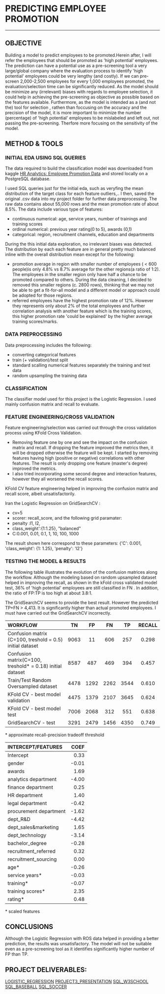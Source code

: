 # PREDICTING EMPLOYEE PROMOTION

___
## OBJECTIVE
Building a model to predict employees to be promoted.Herein after, I will refer the employees that should be promoted as 'high potential' employees.
The prediction can have a potential use as a pre-screening tool  a very large/global company where the evaluation process to identify 'high potential' employees could be very lengthy (and costly). If we can pre-screen 2,000-2,500 employees for every 1,000 employees promoted, the evaluation/selection time can be significantly reduced.
As the model should be minimize any (irrelevant) biases with regards to employee selection, it could  help in achieving the pre-screening as objective as possible based on the features available.
Furthermore, as the model is intended as a (and not the) tool for selection , rathen than foccusing on the accuracy and the precision of the model, it is more important to minimize the number (percentage) of 'high potential' employees to be mislabeled and left out, not passing the pre-screening. Therfore more focusing on the sensitivity of the model.


## METHOD & TOOLS

### INITIAL EDA USING SQL QUERIES
The data required to build the classification model was downloaded from kaggle
[HR Analytics: Employee Promotion Data](https://www.kaggle.com/arashnic/hr-ana) and stored locally on a PostgreSQL database.

I used SQL queries just for the initial eda, such as veryfing the mean distribution of the target class for each feature outliers,.. I then, saved the original .csv data into my project folder for further data preprocessing.
The raw data contains about 55,000 rows and the mean promotion rate of about 8.5%.
The data include various type of features:
* continuous numerical: age, service years, number of trainings and training scores
* ordinal numerical: previous year rating(0 to 5), awards (0,1)
* categorical: region, recruitment channels, education and departments

During the this initial data exploration, no irrelevant biases was detected. 
The distribution by each each feature are in general pretty much balanced  inline with the overall distribution mean except for the following:
*  promotion average in region with smaller number of employees ( < 600 people)is only 4.8% vs 8.7% average for the other regions(a ratio of  1:2). The employees in the smaller region only have half a chance to be promoted compared to others. During the data cleaning, I decided to removed this smaller regions (c. 2800 rows), thinking that we may not be able to get a fit-for-all model and a different model or approach could be adopted for those regions. 
* referred employees have the highest promotion rate of 12%. However they represents only about 2% of the total employees and further correlation analysis with another feature which is the training scores, this higher promotion rate 'could be explained' by the higher average training scores/marks. 

### DATA PREPROCESSING
Data preprocessing includes the following:
* converting categorical features
* train (+ validation)/test split 
* standard scalling numerical features separately the training and test data
* random upsampling the training data

### CLASSIFICATION
The classifier model used for this project is the Logistic Regression. I used mainly confusion matrix and recall to evaluate. 
 
### FEATURE ENGINEERING/CROSS VALIDATION
Feature engineering/selection was carried out through the cross validation process using KFold Cross Validation.
* Removing feature one by one and see the impact on the confusion matrix and recall. If dropping the feature improved the metrics then, it will be dropped otherwise the feature will be kept. I started by removing features having high (positive or negative) correlations with other features. The result is only dropping one feature (master's degree) improved the metrics.
* I also tried incorporating some second degree and interaction features, however they all worsened the recall scores. 

KFold CV feature engineering helped in improving the confusion matrix and recall score, albeit unsatisfactorily. 

Iran the Logistic Regression on  GridSearchCV :
* cv=5 
* scorer:  recall_score, and 
the following grid paramater:
* penalty :l1, l2, 
* class_weight':{1:1.25}, "balanced"
* C:0.001, 0.01, 0.1, 1, 10, 100, 1000

The result shown here correspond to these parameters: {'C': 0.001, 'class_weight': {1: 1.25}, 'penalty': 'l2'}

### TESTING THE MODEL & RESULTS
The following table illustrates the evolution of the confusion matrices along the workflow.
Although the modeling based on random upsampled dataset helped in improving the recall, as shown in the kFold cross validated model test, 36% of 'high potential' employees are still classified in FN . In addition, the ratio of FP:TP is too high at about 3.8:1.

The GridSearchCV  seems to provide the best result. However the predicted TP+FN > 4,413. It is significantly higher than actual promoted employees. 
I must have carried out the GridSearchCV incorrectly.  

|                   WORKFLOW             |    TN    |    FP    |    FN    |    TP    |  RECALL  |
|:-------------------------------------- |:--------:|:--------:|:--------:|:--------:|:--------:|
| Confusion matrix (C=100, treshold = 0.5) initial dataset | 9063     | 11       | 606      | 257      | 0.298    |
| Confusion matrix(C=100, treshold* = 0.18) initial dataset| 8587     | 487      | 469      | 394      | 0.457    |   
| Train/Test Random Oversampled dataset  | 4478     | 1292     | 2262     | 3544     | 0.610    |
| KFold CV - best model validation       | 4475     | 1379     | 2107     | 3645     | 0.624    |
| KFold CV - best model test             | 7006     | 2068     | 312      | 551      | 0.638    |
| GridSearchCV - test                    |  3291    | 2479     | 1456     | 4350     | 0.749    |
\* approximate recall-precision tradeoff threshold

|  INTERCEPT/FEATURES              |  COEF  |
|:---------------------------------| ------:|
| Intercept                        | 0.33   |
| gender                           | -0.01  |
| awards	                          | 1.69   |
| analytics	department             | -4.00  |
| finance	department               | 0.25   |
| HR department                    | 1.40   |
| legal department                 | -0.42  |
| procurement department	          | -1.62  |
| dept_R&D	                        | -4.42  |
| dept_sales&marketing	            | 1.65   |
| dept_technology	                 | -3.14  |
| bachelor_degree	                 | -0.28  |
| recruitment_referred	            | 0.32   |
| recruitment_sourcing	            | 0.00   |
| age*                             | -0.26  |
| service years*                   | -0.03  |
| training*	                       | -0.07  |
| training scores*	                | 2.35   |
| rating*                          | 0.48   |

\* scaled features


## CONCLUSIONS
Although the Logistic Regression with ROS data helped in providing a better prediction, the results was unsatisfactory. 
The model will not be suitable even as a pre-screening tool as it identifies significantly higher number of FP than  TP. 






## PROJECT DELIVERABLES:

[LOGISTIC_REGRESSION](https://github.com/carlamoestafa/project-3/blob/main/p3_predicting_promotion.ipynb)
[PROJECT3_PRESENTATION](https://github.com/carlamoestafa/project-3/blob/main/employee_promotion.ppt)
[SQL_W3SCHOOL](https://github.com/carlamoestafa/project-3/blob/main/1_w3school-CMo.md)
[SQL_BASEBALL](baseball.ipynb)
[SQL_SOCCER](soccer.ipynb)

